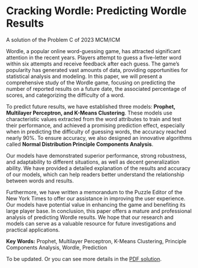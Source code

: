 # Cracking Wordle: Predicting Wordle Results

A solution of the Problem C of 2023 MCM/ICM

Wordle, a popular online word-guessing game, has attracted significant attention in the recent years. Players attempt to guess a five-letter word within six attempts and receive feedback after each guess. The game’s popularity has generated vast amounts of data, providing opportunities for statistical analysis and modeling. In this paper, we will present a comprehensive study of the Wordle game, focusing on predicting the number of reported results on a future date, the associated percentage of scores, and categorizing the difficulty of a word. 

To predict future results, we have established three models: **Prophet, Multilayer Perceptron, and K-Means Clustering**. These models use characteristic values extracted from the word attributes to train and test their performance, and achieved a promising prediction effect, especially when in predicting the difficulty of guessing words, the accuracy reached nearly 90%. To ensure accuracy, we also designed an innovative algorithms called **Normal Distribution Principle Components Analysis**. 

Our models have demonstrated superior performance, strong robustness, and adaptability to different situations, as well as decent generalization ability. We have provided a detailed explanation of the results and accuracy of our models, which can help readers better understand the relationship between words and results. 

Furthermore, we have written a memorandum to the Puzzle Editor of the New York Times to offer our assistance in improving the user experience. Our models have potential value in enhancing the game and benefiting its large player base. In conclusion, this paper offers a mature and professional analysis of predicting Wordle results. We hope that our research and models can serve as a valuable resource for future investigations and practical applications.

**Key Words:** Prophet, Multilayer Perceptron, K-Means Clustering, Principle Components Analysis, Wordle, Prediction

To be updated. Or you can see more details in the [PDF solution](github.com/be-Frozen/Cracking-Wordle/blob/main/MCM_2023.pdf).


